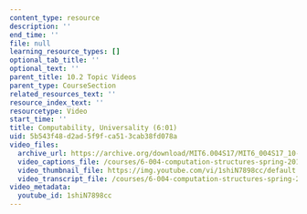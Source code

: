 ```yaml
---
content_type: resource
description: ''
end_time: ''
file: null
learning_resource_types: []
optional_tab_title: ''
optional_text: ''
parent_title: 10.2 Topic Videos
parent_type: CourseSection
related_resources_text: ''
resource_index_text: ''
resourcetype: Video
start_time: ''
title: Computability, Universality (6:01)
uid: 5b543f48-d2ad-5f9f-ca51-3cab38fd078a
video_files:
  archive_url: https://archive.org/download/MIT6.004S17/MIT6_004S17_10-02-06_300k.mp4
  video_captions_file: /courses/6-004-computation-structures-spring-2017/7b3f469632dd5136af1b1faeea38efb9_1shiN7898cc.vtt
  video_thumbnail_file: https://img.youtube.com/vi/1shiN7898cc/default.jpg
  video_transcript_file: /courses/6-004-computation-structures-spring-2017/d1802407e47a67da9886e66db0fc952e_1shiN7898cc.pdf
video_metadata:
  youtube_id: 1shiN7898cc
---
```

